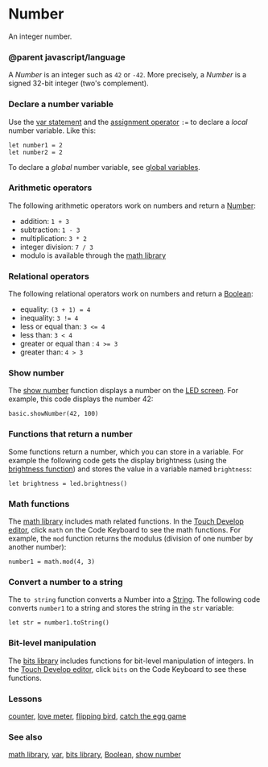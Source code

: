 # Number

An integer number.

### @parent javascript/language

A *Number* is an integer such as `42` or `-42`. More precisely, a *Number* is a signed 32-bit integer (two's complement).

### Declare a number variable

Use the [var statement](/reference/variables/var) and the [assignment operator](/reference/variables/assign) `:=` to declare a *local* number variable. Like this:

```
let number1 = 2
let number2 = 2
```

To declare a *global* number variable, see [global variables](/js/data).

### Arithmetic operators

The following arithmetic operators work on numbers and return a [Number](/types/number):

*  addition: `1 + 3`
* subtraction: `1 - 3 `
* multiplication: `3 * 2`
* integer division: `7 / 3`
* modulo is available through the [math library](/js/math)

### Relational operators

The following relational operators work on numbers and return a [Boolean](/types/boolean):

* equality: `(3 + 1) = 4`
* inequality: `3 != 4`
* less or equal than: `3 <= 4`
* less than: `3 < 4`
* greater or equal than : `4 >= 3`
* greater than: `4 > 3`

### Show number

The [show number](/reference/basic/show-number) function displays a number on the [LED screen](/device/screen). For example, this code displays the number 42:

```
basic.showNumber(42, 100)
```

### Functions that return a number

Some functions return a number, which you can store in a variable. For example the following code gets the display brightness (using the [brightness function](/reference/led/brightness)) and stores the value in a variable named `brightness`:

```
let brightness = led.brightness()
```

### Math functions

The [math library](/js/math) includes math related functions. In the [Touch Develop editor](/js/editor), click `math` on the Code Keyboard to see the math functions. For example, the `mod` function returns the modulus (division of one number by another number):

```
number1 = math.mod(4, 3)
```

### Convert a number to a string

The `to string` function converts a Number into a [String](/types/string). The following code converts `number1` to a string and stores the string in the `str` variable:

```
let str = number1.toString()
```

### Bit-level manipulation

The [bits library](/js/bits) includes functions for bit-level manipulation of integers. In the [Touch Develop editor](/js/editor), click `bits` on the Code Keyboard to see these functions.

### Lessons

[counter](/lessons/counter), [love meter](/lessons/love-meter), [flipping bird](/lessons/flipping-bird), [catch the egg game](/lessons/catch-the-egg-game)

### See also

[math library](/js/math), [var](/reference/variables/var), [bits library](/js/bits), [Boolean](/types/boolean), [show number](/reference/basic/show-number)

